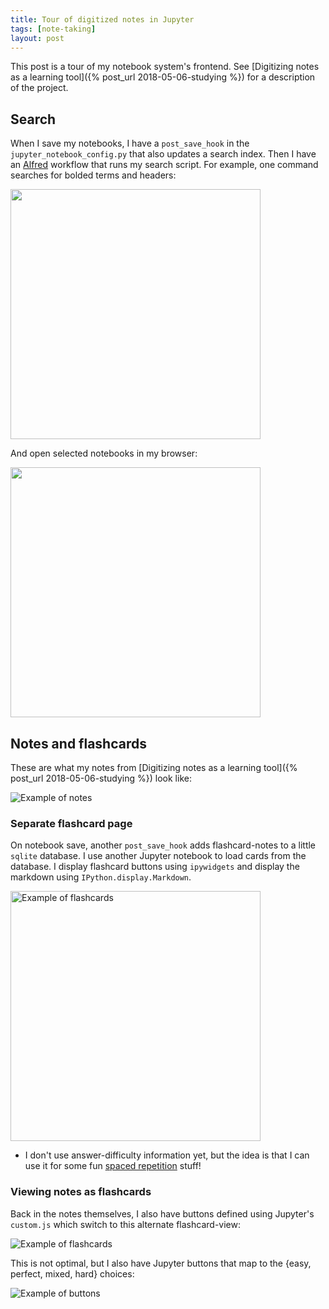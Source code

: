 ```yaml
---
title: Tour of digitized notes in Jupyter
tags: [note-taking]
layout: post
---
```


This post is a tour of my notebook system's frontend. See [Digitizing notes as a learning tool]({% post_url 2018-05-06-studying %}) for a description of the project.

## Search

When I save my notebooks, I have a `post_save_hook` in the `jupyter_notebook_config.py` that also updates a search index.
Then I have an [Alfred](http://alfredapp.com) workflow that runs my search script.
For example, one command searches for bolded terms and headers:

<img src="/assets/2018-05-06-search.gif" width="400px">

And open selected notebooks in my browser:

<img src="/assets/2018-05-06-open.gif" width="400px">

## Notes and flashcards

These are what my notes from [Digitizing notes as a learning tool]({% post_url 2018-05-06-studying %}) look like:

![Example of notes](/assets/2018-05-06-notes.png)

### Separate flashcard page

On notebook save, another `post_save_hook` adds flashcard-notes to a little `sqlite` database. I use another Jupyter notebook to load cards from the database. I display flashcard buttons using `ipywidgets` and display the markdown using `IPython.display.Markdown`.

<img src='/assets/2018-05-06-flashcard-page.gif' alt='Example of flashcards' width='400px'>

* I don't use answer-difficulty information yet, but the idea is that I can use it for some fun [spaced repetition](https://en.wikipedia.org/wiki/Spaced_repetition) stuff!

### Viewing notes as flashcards

Back in the notes themselves, I also have buttons defined using Jupyter's `custom.js` which switch to this alternate flashcard-view:

![Example of flashcards](/assets/2018-05-06-flashcards.png)

This is not optimal, but I also have Jupyter buttons that map to the {easy, perfect, mixed, hard} choices:

![Example of buttons](/assets/2018-05-06-buttons.png)





